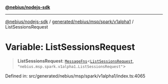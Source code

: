 [**@nebius/nodejs-sdk**](../../../../../../README.md)

***

[@nebius/nodejs-sdk](../../../../../../README.md) / [generated/nebius/msp/spark/v1alpha1](../README.md) / ListSessionsRequest

# Variable: ListSessionsRequest

> **ListSessionsRequest**: [`MessageFns`](../../../../../../runtime/protos/core/interfaces/MessageFns.md)\<[`ListSessionsRequest`](../interfaces/ListSessionsRequest.md), `"nebius.msp.spark.v1alpha1.ListSessionsRequest"`\>

Defined in: src/generated/nebius/msp/spark/v1alpha1/index.ts:4065
